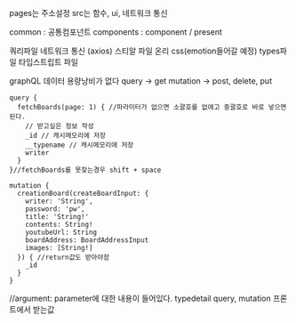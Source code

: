 

pages는 주소설정 
src는 함수, ui, 네트워크 통신

common : 공통컴포넌트
components : component / present

쿼리파일 네트워크 통신 (axios)
스티알 파일 온리 css(emotion들어갈 예정)
types파일 타입스트립트 파일


graphQL
데이터 용량낭비가 없다
query -> get
mutation -> post, delete, put
```
query {
  fetchBoards(page: 1) { //파라미터가 없으면 소괄호를 없애고 중괄호로 바로 넣으면 된다.
    // 받고싶은 정보 작성
    _id // 캐시메모리에 저장
    __typename // 캐시메모리에 저장
    writer
  }
}//fetchBoards를 못찾는경우 shift + space
```
```
mutation {
  creationBoard(createBoardInput: {
    writer: 'String',
    password: 'pw', 
    title: 'String!'
    contents: String!
    youtubeUrl: String
    boardAddress: BoardAddressInput
    images: [String!]
  }) { //return값도 받아야함
    _id
  }
}
```
//argument: parameter에 대한 내용이 들어있다.
typedetail
query, mutation 프론트에서 받는값 